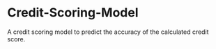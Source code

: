 # Credit-Scoring-Model
A credit scoring model to predict the accuracy of the calculated credit score.
